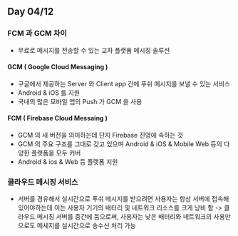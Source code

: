 ## Day 04/12

### FCM 과 GCM 차이

- 무료로 메시지를 전송할 수 있는 교차 플랫폼 메시징 솔루션

#### GCM ( Google Cloud Messaging )

- 구글에서 제공하는 Server 와 Client app 간에 푸쉬 메시지를 보낼 수 있는 서비스
- Android & iOS 를 지원
- 국내의 많은 모바일 앱의 Push 가 GCM 을 사용

#### FCM ( Firebase Cloud Messaing )

- GCM 의 새 버전을 의미하는데 단지 Firebase 진영에 속하는 것
- GCM 의 주요 구조를 그대로 갖고 있으며 Android & iOS & Mobile Web 등의 다양한 플랫폼을 모두 커버
- Android & ios & Web 등 플랫폼 지원

### 클라우드 메시징 서비스

- 서버를 경유해서 실시간으로 푸쉬 메시지를 받으려면 사용자는 항상 서버에 접속해있어야하는데 이는 사용자 기기의 배터리 및 네트워크 리소스를 크게 낭비 함 -> 클라우드 메시징 서버를 중간에 둠으로써, 사용자는 낮은 배터리와 네트워크의 사용만으로도 메세지를 실시간으로 송수신 처리 가능
